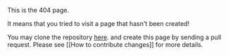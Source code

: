 This is the 404 page. 

It means that you tried to visit a page that hasn't been created! 

You may clone the repository <a href="https://github.com/r-webdev/r-webdev">here</a>. and create this page by sending a pull request. Please see [[How to contribute changes]] for more details.
